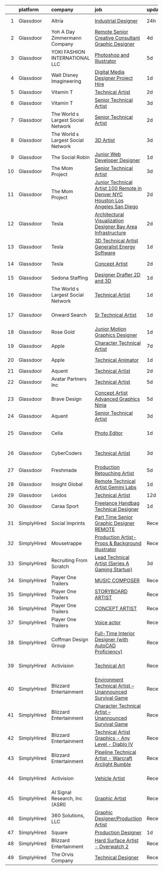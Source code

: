 

|    | platform    | company                            | job                                                                                                                                                                                                                                                                                                                                                                                                                                                                                                                                                                                                                                                                                                                                                                                                                                                                                                                                                                                                                                                                                                                                                                                                                                                                                                                                                                                     | update_time   | location                     |
|---:|:------------|:-----------------------------------|:----------------------------------------------------------------------------------------------------------------------------------------------------------------------------------------------------------------------------------------------------------------------------------------------------------------------------------------------------------------------------------------------------------------------------------------------------------------------------------------------------------------------------------------------------------------------------------------------------------------------------------------------------------------------------------------------------------------------------------------------------------------------------------------------------------------------------------------------------------------------------------------------------------------------------------------------------------------------------------------------------------------------------------------------------------------------------------------------------------------------------------------------------------------------------------------------------------------------------------------------------------------------------------------------------------------------------------------------------------------------------------------|:--------------|:-----------------------------|
|  1 | Glassdoor   | Altria                             | [Industrial Designer](https://www.glassdoor.com/partner/jobListing.htm?pos=110&ao=1110586&s=58&guid=00000183736ded0591915fbd9c29ae1c&src=GD_JOB_AD&t=SR&vt=w&cs=1_421785e7&cb=1664088927886&jobListingId=1008159562624&cpc=A0032DE20586B9BD&jrtk=3-0-1gdpmrr99khrk801-1gdpmrr9pg4ek800-dae7585cbdfe5b84--6NYlbfkN0B7uvCxWIReGEPHRUWBAmdZCCuHbj3nWC4Rk-wA8y_4CT8utHxNo9JwuAiNw3zWi0Ut-hp4hm329LhU3GNcAfD8enp-UjrpsPeL5NYJYIwO-vlNogM3JUl3kEFXd5j_tN4gFC0mW7_97n0EzjjgpUg4KtI2uDWmQeQ7t19SOGmUDFEddkb086YEtCzGD6YVOMBoU7Zx6N3j0jPRs-GNP1JGB0jib-_ke2CqDFg9qYmyhnjgw8V-zW_R2Nrz6mW3uGbeCwT49k67hZncycZZBLOa1VpPG_CU2_acz4lgwfkYScXM1osMGjYB5nOY6h69Y6gexicS4K0SNuOyJa3qswGXEs99nJ3XGdcxbx2j4KrMazO_Kq5jWvIkofKRsN2TzU7n7Kl3b743ws6tSxXiXwNRYba7MkDoJSlujNiYHnYgnLubBYtq5zSQm_eRiBa3kVrtVIfwIgsv7GF_nlZ6K9vb1vi7H8Keiasn7UksVPOC10i75XMxn76sfCF9feZy321W4F6UUz4uHityaOtlWd1oWENLpdUYg3EPpM2OTRi2yy0JGp2-Z3IlwrQoyskjYtRXU32iHtYPN-s6SefXBLdStH0uiLKDjkod7eMFn34l_yOkvDAG2v4a2RNdTSw9-1Z60WtwSSW8vegVsCcbRZCHkSTXxd_A0dX4YlK61EgzwKWGzu-70x1KIKCf5324bGhghLJJVO3nh8mrhtS81cLBrxUz9cUzf44%3D)                                                                                                                                                                                                                                                                                                 | 24h           | Richmond, VA                 |
|  2 | Glassdoor   | Yoh  A Day   Zimmermann Company    | [Remote   Senior Creative Consultant   Graphic Designer](https://www.glassdoor.com/partner/jobListing.htm?pos=130&ao=1110586&s=58&guid=00000183736ded0591915fbd9c29ae1c&src=GD_JOB_AD&t=SR&vt=w&ea=1&cs=1_59d1476b&cb=1664088927892&jobListingId=1008151880610&cpc=1160948BCBA38B5B&jrtk=3-0-1gdpmrr99khrk801-1gdpmrr9pg4ek800-61194d1946350c59--6NYlbfkN0Ae6Qmv8rNb3d5rEsMPL_plhvilYeiJERi7JqghURwQ9bm7MqXbBAiykq53oyuhTfuPYlFhF8X6HgwUoDGD5iKS4fjS8TWcE70hAqwUpJTB_osxRYZdE8qLbHwYCLVKa0Gde-vuAU9X0tJ7h4cMg25Wo5UlslE5_CfpadBdrIqtpJ8zLxfAXfRKHjmfeAVO2GejidNFWepyYPQkZiR0gh8dtimIFPyvs808N8m51ffmR_XE-ftuUNipT_XNw3-0Siea6US-GKugSmypxk9Vq6e30SUsJcoKyairHTcT6BHOIvw1mzwnVW4fdp1jKjfIZY_vVpZK3JCeff2uYjdBpJslPy9547n3shcjFVW3Ry4cfsXS1OPklVHNHUp24pnpF-V-hTSWQSjkEc7hWE0pg7O3fURWGhKg2_fdSO0Id1lhImmrAXhmVkNyrjKsTA5rpggNPFoQ7Xv7VtEf3NNobupMlRl0msAsHq-InUcTtFoSDFktaYn2AcPd)                                                                                                                                                                                                                                                                                                                                                                                                                                                                                                       | 4d            | Davidson, NC                 |
|  3 | Glassdoor   | YOKI FASHION INTERNATIONAL LLC     | [Photoshop and Illustrator](https://www.glassdoor.com/partner/jobListing.htm?pos=120&ao=1110586&s=58&guid=00000183736ded0591915fbd9c29ae1c&src=GD_JOB_AD&t=SR&vt=w&ea=1&cs=1_564945b5&cb=1664088927889&jobListingId=1008148886147&cpc=56C4EA4A1A191A49&jrtk=3-0-1gdpmrr99khrk801-1gdpmrr9pg4ek800-d72f4cc9e9f33d01--6NYlbfkN0A97nE1P-m-Za0L2aUvklUmcUAm2wKboK4KxUqKaTH4OcWlHE4TLDj3YDznwjXAhSgeSxuLgn6fv2X5FwyGnHgTMWTmbYNcBAvuFD2zGsvBaqvJS--cwB3oAU97Sjro56TiKB-gQu-rMhWrXIg5qnfLiNHX9NfQYUzJUzBIkesDX_3fGWwSfRZKTbVijz7-1B-cuuioCeyGMaUZHRTLrP2c5vWFXDiv0fpQEvCUi1ttj9QpZ4GuygDcXeFhE6-ytdW1xInLSbXuSOZ0wfbizriEFTLvzoRPRlRx6i1755ZGt5xZoh4A3n7xlzXtpe258L1RIaIDdl1SF99VWiB-uXW0ZgrSqnHWBKgz8m-ncB14kEd8DcPvpMcH_0KjZLqpQiUcWV_p69BwOagC3hWJYlOaAuZaeenpmKEX-GMeSi9UyYCnh1kHOm7GkObvdVtpFLUl8Vt_z9n7vaK5oGq9HF2D3Vrh3OVVi1T8AKYH9a4WRZdHCc28B1kLEwtoueiz4oo5GmA7mc58yA%3D%3D)                                                                                                                                                                                                                                                                                                                                                                                                                                                                                                        | 5d            | New York, NY                 |
|  4 | Glassdoor   | Walt Disney Imagineering           | [Digital Media Designer  Project Hire ](https://www.glassdoor.com/partner/jobListing.htm?pos=116&ao=1110586&s=58&guid=00000183736ded0591915fbd9c29ae1c&src=GD_JOB_AD&t=SR&vt=w&cs=1_ca654341&cb=1664088927887&jobListingId=1008158048386&cpc=D2F1DE17EE1F43B9&jrtk=3-0-1gdpmrr99khrk801-1gdpmrr9pg4ek800-514e6df734af1d2c--6NYlbfkN0DAFTyt7pbDCC2JPO79CSdi1dIb81yjczP5qsKcZIxgiYm3-7g-689UDqHItQTwke_VEM3jQBujM6xSwsS2io1youCMPdKd9qb0_oeYnGuOQ6jS7T5iXnOH-GuuBjA-tb9B7Iq16BIuA_IMyNpbhwN6q7VUvapW4iwtBnU_6jxCKQeGiTN8OKEmltTIttojNAnzEOOkkT7khrgDyU1Vbk0VXXmVMo3v24LpNYeM2VWpYw_8Ogrvu9548ydyXiWIrHHRLiIsHWeeh4LjPKyl2XeRpw3ByfdRP-4YhU0aF_qtD0mHcMXnlWXeFN3--QCn20pz3Hr0rRVmMTNRFfIdUuteO9TpCFNjBbkQ0zfsx2a8vPwmPq0SSB4UXd0w_BuhI0kXnG91cdzjKsKGg_T57vbahZcSr_b3MmomS0hQvxIQcj4yHMA7V7UNTZ7XzIOWJ4U%3D)                                                                                                                                                                                                                                                                                                                                                                                                                                                                                                                                                                               | 1d            | Glendale, CA                 |
|  5 | Glassdoor   | Vitamin T                          | [Technical Artist](https://www.glassdoor.com/partner/jobListing.htm?pos=124&ao=1110586&s=58&guid=00000183736ded0591915fbd9c29ae1c&src=GD_JOB_AD&t=SR&vt=w&cs=1_7b566b3a&cb=1664088927890&jobListingId=1008157089995&cpc=F41FEAB56D215062&jrtk=3-0-1gdpmrr99khrk801-1gdpmrr9pg4ek800-98069d04fa9938cd--6NYlbfkN0DMrcEu7yrtATojKJA7cEzGQ3FdRGWLh0CZQInL4ECGI6k5tN82kdM0OKoro5eXmjoLzNe9gkEIrv1Vtt5p39gax13t-xX-hDtQfWfqMlPAQ5I5PTPj2exxp7lLxn0Fv7dsw8A6C0EKBTeJoD7MJvArKrdWy6r908voEaFxaKomHml0WT-jZKGtmzqKUojze8oaw-EcGfRy_MNaBgeZxSDseM2T0mmCpcEEVB1J5MP8j70yzHkZwm_OA6rFrLt9BxGAQXqs2csEME8-mEDZ5vxCXeudsUl5yt3w30_8Tqx_k5V0aZ4ODVj9PV1bozn59uOdfDDO1GI12VgKYzVB07p6kw-U6ShQ-p1MEctQgBTNKLzRpJPcNzVSdO4FV1oqg54873h7nLYFxLaHnLGSLGWBbJAFsONVyVaV4pmQgsX7ZT3_evLljmSwgd05a6DamD-lofO4HzczNuktWj_bgOuSbfdbqbMR7jQeWyT2eZQxUg%3D%3D)                                                                                                                                                                                                                                                                                                                                                                                                                                                                                                                                                      | 2d            | Remote                       |
|  6 | Glassdoor   | Vitamin T                          | [Senior Technical Artist](https://www.glassdoor.com/partner/jobListing.htm?pos=128&ao=1110586&s=58&guid=00000183736ded0591915fbd9c29ae1c&src=GD_JOB_AD&t=SR&vt=w&cs=1_2c396057&cb=1664088927891&jobListingId=1008154263100&cpc=334ABAF5D42DC775&jrtk=3-0-1gdpmrr99khrk801-1gdpmrr9pg4ek800-735d5386cd36d417--6NYlbfkN0DMrcEu7yrtATojKJA7cEzGQ3FdRGWLh0CZQInL4ECGI6k5tN82kdM0cJmh4vC7GgimUtxDZ2TNdnAUj-6yxN_EorPpK-IfV9EsXRNvlGrH_q3mRhyM-04_qkXCRtTOQysQlpoZHqDPDOu0z0ioc7sHxV-IzYeRwZaRvgHLTG00zl69Q9Nuvt6nupZn4HWKKWNxMI_bv2k98Fwjh3u7EHBUfN1PFk_iUDA8KKelQ3ZG3ET_RIKEEkNipyo5DhPZj5XOFwoR_2VAAQqBn9zrYA3S9z88xUBoXjMbgWZKo8s65rhoTr_nsG0uVoL619cSMqf5ffP9Fgv4OditKPUjWpfyy4lt6CfOHWT8vHRijWQK-xLi-DMUZn9o1Krbd0v7cQBwMjpkFtbsK9R4ztFnxCxSAkb87wxgrlVM-0_bsbIPDvO3GMcZWZABylIp0-yDimKQxbde9VL-u-TeRX6cOfk9rpMe5n4Vn6zgSIhL2i3PVQ%3D%3D)                                                                                                                                                                                                                                                                                                                                                                                                                                                                                                                                               | 3d            | Sausalito, CA                |
|  7 | Glassdoor   | The World s Largest Social Network | [Senior Technical Artist](https://www.glassdoor.com/partner/jobListing.htm?pos=115&ao=1110586&s=58&guid=00000183736ded0591915fbd9c29ae1c&src=GD_JOB_AD&t=SR&vt=w&ea=1&cs=1_a33e52cf&cb=1664088927887&jobListingId=1008156567880&cpc=4F748F1840550ABC&jrtk=3-0-1gdpmrr99khrk801-1gdpmrr9pg4ek800-8a98ace1b10be4ee--6NYlbfkN0DSgjPPcnEdvoK3uuxfISLALE6pB1FR7YSHOr_tSg5_QGIhoz_2VqUepdcKLBLI_zQzTQBxFnNwLgYr54182ayk27VR9mGs31WGf8oLUq3IQ3WRzRkMbqPtK6oOaz54b3_OAZeqq0FVZMF2RYcuzjjIoIcXiPv67xjlRGeD6YbJyLJUG_F2oE5RvkjkcZfuEYH2YPygS9EbgNdhb0UUrU_eEQDI-KUFUOVAz6dhruSzZHeTuuKl2FWN9_Ig3djosCCLU_eo8a0yAVVJ_SYcPM5vM8p5UM8ATkpFwtTuwTftwuoPQjTY6Ns5sPKaOcOueY5zq9E9FoYKJ6HOzJ31gF2CFp1QmqdyFTYkwnq9xmIfA-Cy_qTwSgYfZlMiCTmRFQO2kENpVvu13j5DB0uKONqcwszUGlWQIPAEoJuT6rV_L8O5sBWQQPt5LRGnde1Nyptgi9vFhiyeoimPZrqPpNEBpT2GWBf2Ut8Ng434wwl2m1miy8QTCvSjMLfBnDSEbRF-qBfyFWuHllnxFH918Pqg9dGKlSxtG16jcXrBY8QkHmRGJichyNjmsuYA62InmB8OmtDXeHavr_pMXfcXebbWgHWl9G4viiw%3D)                                                                                                                                                                                                                                                                                                                                                                                                                        | 2d            | Sausalito, CA                |
|  8 | Glassdoor   | The World s Largest Social Network | [3D Artist](https://www.glassdoor.com/partner/jobListing.htm?pos=126&ao=1110586&s=58&guid=00000183736ded0591915fbd9c29ae1c&src=GD_JOB_AD&t=SR&vt=w&ea=1&cs=1_621266b8&cb=1664088927891&jobListingId=1008153749408&cpc=8795CF9063CD573D&jrtk=3-0-1gdpmrr99khrk801-1gdpmrr9pg4ek800-817dddb80074c6d4--6NYlbfkN0DSgjPPcnEdvoK3uuxfISLALE6pB1FR7YSHOr_tSg5_QGIhoz_2VqUepdcKLBLI_zTnkPkdXSsD8ncy2s4T_bIju-UkseXLVb4-93Lwj2WHTWGm7kuN7zp8BDOhcXWtEA68PoIn9dCN2KITWYUIS9xcew5XQvvHJPh2bmfOvjR546vQ4CHi5_lLw_-rImWVfV5wq55YcGqiZ-D0ARB2JN4ryNT7ap7z2syMhtS3EG_l7a4Wtotg8E4ckWS3wCGqonx6vQl5HWKiqT2FpsgtN_qpCl1GUMnWVcJ1zn7lNNDI3IPRAoCCyBipEnj2Sg4O_FTQQjOneZOiv9stKvZOTz9x4FWVK-rWkc1xYjLjDMlAx5xHLy3QwfNAjqAspxvHCqPnNpmNeoI9FGuHuIAhHx91BARO5rdFqD8qE6Gr2cWldBSaMSmHUvm3GWsJL2CGfGg1UyULXyARs6WlHBqjOndu_O_mqYQgjLu7Rc3tIjGpOp16Wu6HFSpjWrDN-Z-VUFdjS3ZKwhF1cdHIzzMHy_KH6MV3IK7MsMvV3ECz8NZcKwfmbouLZNsyhzmB5pBmfO2GvjVntxbVN7Nu21ig4iBv)                                                                                                                                                                                                                                                                                                                                                                                                                                                    | 3d            | New York, NY                 |
|  9 | Glassdoor   | The Social Robin                   | [Junior Web Developer Designer](https://www.glassdoor.com/partner/jobListing.htm?pos=118&ao=1110586&s=58&guid=00000183736ded0591915fbd9c29ae1c&src=GD_JOB_AD&t=SR&vt=w&ea=1&cs=1_98817092&cb=1664088927888&jobListingId=1008158385207&cpc=32EE424DE2B657EB&jrtk=3-0-1gdpmrr99khrk801-1gdpmrr9pg4ek800-a4700ca198d49a1e--6NYlbfkN0BVEiCwtio_zq3mOGmhG3aHdQny94tlzy-k67z9IkphDraalBvzlH_uzJy8THcCVP2waJSd3yiwSETxdtK4p7WGdYe6iEdQIgLTJgRkgtmaAG-Ira_mL4q6O-3H-ODYq0f377Ah1rO660J0oLi7zvjCMqIM9s-nWo1gLlJP3or2dewY9edJ01451bpvce_yHEfTrHVLvTCKIKxhGltrALUPJJzoXRbLbidRNglsA27dE57KDUtH2FaE9108v23sJOvKRvTegCbhNuJEp0XEYlaCB0rn5Tp5jx-iIDOLFHgOkUM1sQwC7AC-R9ij1yeojaYb_vr4aJeetxLrz9kdES-naTXUUasH23GeaU95__54UyTjG-9sHyk3is05nDMpPArv_7eDshzA1w5O82zomVTacWFnJQxY_wTXw0EADsryAPmU5kV4NyUzUqKuWQ9KjbdoRU8asfE5HRt61iv7hpnR2iF-M-OTfFsF8y8L0R-xvEkoxyNv57x6149YbdDXE_N2L8crZFFTZ06a9vn72QDv)                                                                                                                                                                                                                                                                                                                                                                                                                                                                                                | 1d            | Dallas, TX                   |
| 10 | Glassdoor   | The Mom Project                    | [Senior Technical Artist](https://www.glassdoor.com/partner/jobListing.htm?pos=108&ao=1110586&s=58&guid=00000183736ded0591915fbd9c29ae1c&src=GD_JOB_AD&t=SR&vt=w&cs=1_349279c6&cb=1664088927885&jobListingId=1008154030855&cpc=C3517E2410EFB392&jrtk=3-0-1gdpmrr99khrk801-1gdpmrr9pg4ek800-8aae4f73b9551638--6NYlbfkN0BDp_epf89aHDQhKpPegNJQ_ldQpEFZQsM9OcONMGxWx6pU56EKHF58QjVdAUvn2gVk3qe3SlnghPyLAat3KOYlrLy0I2AR977gRPaN0RP08Ty9kMnw7ZhTsH11o93Q6E0InB6ICXPjdb-aqIeQDPOUC6Xb4EiGzQnTCX0cU42iyt08TsshtfRlUDeaNrQWdk8_EdFi0DCwVqPliakJbbuS32ReA5hgyygiGeIhVYkhAZ4enepwx8whLVrAHOo5iOyEh5tglOIlBjQzQ5SzTXXfRvSWrUBM80apqg10J92lQdYvmL7ZtmoAOUo17FtYnQBxa_kbxFrSH5ho8rp_SIH_ifNhQLqSu9cg2P-Txdg1m8LU8aYd3ZxtH3GeQDYBtMncRA3qKBf8QUoLG2HfBaa7gFPtt8qMkySXJHZSn2_D0qsESQMXWEntWWippPlfvNrJ3Hzrc9yObX_ITCzTIzezLvwCEBR-wC-faVurY0Q6aEZBLRsEOIHr7amk3ctO56EORUvoapCqVNVdxrcylDzLJgPWWoQ_pSzfGv198G4wsCPy51e6EJKduEC9MyPyAajQRsxZieA33JeHTWc6g-Gi)                                                                                                                                                                                                                                                                                                                                                                                                                                           | 3d            | Sausalito, CA                |
| 11 | Glassdoor   | The Mom Project                    | [Junior Technical Artist  100  Remote in Denver  NYC  Houston  Los Angeles  San Diego ](https://www.glassdoor.com/partner/jobListing.htm?pos=109&ao=1110586&s=58&guid=00000183736ded0591915fbd9c29ae1c&src=GD_JOB_AD&t=SR&vt=w&cs=1_1c55cbeb&cb=1664088927885&jobListingId=1008156870557&cpc=444700D72F2ECBCE&jrtk=3-0-1gdpmrr99khrk801-1gdpmrr9pg4ek800-84e0a486e17104f8--6NYlbfkN0BDp_epf89aHDQhKpPegNJQ_ldQpEFZQsM9OcONMGxWx6pU56EKHF58QjVdAUvn2gVgIaLKejLuhjPRjOAF3Hx-6hj8ScvZkkBbnncgrJkRRF1vuHuGZtvK8ZvVYl7o_s_dY1fNpMe6sTD0m61aqYQbbZ0rOVPU3HRnN123BHUjEyqhtHZmmMmjENy3qMV5pwOnFW3x2kRmjP5QL-kfMmiBkR776ijDe2749yQwWJMAUjAlCNBu7o1o05y_K-rrWv3TwigMKXzG3_HheTNMwPoV-luNZ4auO9AjUW179-6ckpZ-Az5CAY_bwfcCp15en7QJWqtYVuzMl9_yhFt7tBnZatzZfP0wRkK8jT_8PvmuVxkTQ6vu5XabytVzpAoYsPWipuaOhoLd91acREd3MfWJEeFQqsReBkM_xc-lX331xw-auCjqMvdidUopDV33VuNglvhvub6BZR9Cgl53JiDXSiOIn4UiNRNrMM8crDBjsXSYv2hLYnjxKXBC9MtsSm7BX6asv53EgujzFl1pMHLri9a72rEhn4fQMJtrbHaJZkRDXpBsid-N_aAUfbyqwwfnM4FJVd9k-6Js_u3-GxEl)                                                                                                                                                                                                                                                                                                                                                                             | 2d            | Houston, TX                  |
| 12 | Glassdoor   | Tesla                              | [Architectural Visualization Designer  Bay Area Infrastructure](https://www.glassdoor.com/partner/jobListing.htm?pos=122&ao=1110586&s=58&guid=00000183736ded0591915fbd9c29ae1c&src=GD_JOB_AD&t=SR&vt=w&cs=1_ad09594a&cb=1664088927889&jobListingId=1008157424103&cpc=9908D8D4413DBB8A&jrtk=3-0-1gdpmrr99khrk801-1gdpmrr9pg4ek800-c00e3ce54c079d87--6NYlbfkN0BkX03mv_qGbDFMol2YHqLRvzzvm2LmpzMO_FcYL_FtJlnJTzsjtFTdelRG5HbGrIfKuF7l_SRluDws8697LYRRPx4MMFF7B7pwyjHfCpqmLzDqtWZBv9sBU-l4VTomUZzFVEn3FD13pc01LVCjOXxofHXMT-b-Wgq_cKBdsuUzgj7gT15evk4Eyqecw7z_T0hY2hl9dL7Vy0px1QeU9GyDsW5tHilYDX__Uj895GTZsjGtSdvAZXSxkNd941DdjgX4OYRUVoB7wv42GgL4SER1-Ty0DGL0e7i0ozFYh2VcI03xDgLumpV9Zf0GDZrJ3MiiButxMl552v6HDuAVL2_DE6lqaWZElh7Nlp-oMwYvZANMcYlN0w6s9sa-oRZzarpEitCDBa1Jev8qv35_NVIkgx93o7GLVlq2ECBNiQtxb4RUGpiguxqLOSazHAopVkkangv_J2fNO6mjov9PGPDNvuYbWSSceoLtrzp2OTEd9eD77rBoqt7D3gWWp3IicMbrPV-36sNe6dDKxXXUQgK-PjyNpVE0V_w%3D)                                                                                                                                                                                                                                                                                                                                                                                                                                                       | 2d            | Fremont, CA                  |
| 13 | Glassdoor   | Tesla                              | [3D Technical Artist   Generalist  Energy Software](https://www.glassdoor.com/partner/jobListing.htm?pos=102&ao=1110586&s=58&guid=00000183736ded0591915fbd9c29ae1c&src=GD_JOB_AD&t=SR&vt=w&cs=1_aa7b103f&cb=1664088927883&jobListingId=1008157897731&cpc=8795CF9063CD573D&jrtk=3-0-1gdpmrr99khrk801-1gdpmrr9pg4ek800-526eb1de46a13cfb--6NYlbfkN0BkX03mv_qGbDFMol2YHqLRvzzvm2LmpzMO_FcYL_FtJlnJTzsjtFTdelRG5HbGrIe2PTLamnnGyc0K9IhIzhvtAaA_C3Jn2PnSTYWfi9sxFoDfsz-iPWzSvtbHiGIa1Jep_ls665KD8ZOby9ycty7zaxZQmjF4kAVq6PfQXlakV-BsAgaHc55bQ-bQnC-c7gdLJ4Q8nIm0d0pu9GMWbmJGuZwCghsr5e0V6uvKZBUhnFPRTxMzyv2rEwII3bkigXAA2EtDTvTyg17P6Dfo38qd5dlo6gAK_1oiU-CTWytVBvo1wXQyskFZxwY5_sZpEVOrj99LCV2KX2e95ehN2XTNGB1qMp8SuflsQUqCA-UjIeFsXGdzWavBeT0lVUP0L_ltDYuD2H-SCqBvJC9mETpM_YYpTXqftW8Ayckh2iO8M9wRs2GJWHFddrKNp40o4_C_tNdmyydN4O3eCqoQJdaizMtR2TiTWWAkl0GOz4rtTyA6eXEFWlirWWzRo6bqQP2W_Ge57jSw72hvBRUvQN__)                                                                                                                                                                                                                                                                                                                                                                                                                                                                                 | 1d            | Palo Alto, CA                |
| 14 | Glassdoor   | Tesla                              | [Concept Artist](https://www.glassdoor.com/partner/jobListing.htm?pos=105&ao=1110586&s=58&guid=00000183736ded0591915fbd9c29ae1c&src=GD_JOB_AD&t=SR&vt=w&cs=1_181a32c3&cb=1664088927884&jobListingId=1008157145520&cpc=2CAED5C921A5F994&jrtk=3-0-1gdpmrr99khrk801-1gdpmrr9pg4ek800-03fa69d1227db038--6NYlbfkN0BkX03mv_qGbDFMol2YHqLRvzzvm2LmpzMO_FcYL_FtJlnJTzsjtFTdelRG5HbGrIeCZP9oCSI6IhACtTWOGOnmM61GNBQZicVVbf96uSR91ZpqEmno8qpaJl7owOdDLEXGZNgV35yXXZRQTKQxXRLoW3S0xGxb6PpuN1iNXrmlvD253L-3YUvlFAa6RUoFIg9LoJexc3Lc54fUbQYEMH9qDXax6g07iUjFKbnTnbWAuYTM5nraFNchEMoWISV39FDGI_qVXkCQeYLtL_r8BbmcCqmZ6cBaY1zvkIaGMM73O42_F6kCJcrD1SN3U87V0paeWDwzVYJftzETbb1qzBsE0U4qcysjp-WUQoLwJmHcxFY_gL3C8xP8CVohRB_6JIgskdKHNzCw55KemJ1-q3I0lajPbJNutpzALI5xP3RcqJe4K4yl_XBN_seBgWW-OWKbjskDd1aotaRP2OffLV9567TflaU9TXePDcOyDNNTpg%3D%3D)                                                                                                                                                                                                                                                                                                                                                                                                                                                                                                                                                        | 2d            | Hawthorne, CA                |
| 15 | Glassdoor   | Sedona Staffing                    | [Designer   Drafter   2D and 3D](https://www.glassdoor.com/partner/jobListing.htm?pos=127&ao=1110586&s=58&guid=00000183736ded0591915fbd9c29ae1c&src=GD_JOB_AD&t=SR&vt=w&cs=1_e5360335&cb=1664088927891&jobListingId=1008158663381&cpc=48B9F4758953335C&jrtk=3-0-1gdpmrr99khrk801-1gdpmrr9pg4ek800-c790cd5fa16e65ce--6NYlbfkN0CTRLmfzwekP9kdn8MCpub2J-dAlmPPu-YzMlOQ6GyTqK4pYVBM3iZCLV_ZmCSmnvXGR5UK_WXCYmkRBhPSj2ckKETHAyd0h31JwcOY4a0yxbo3UAW8Ooejsg9RApnsSDeh__gGDxftBu9eV_40lAdQgDECGeqUoXlmUvWV2vJwk_mozdwOAwYth3YnCEGlFfZggtYSuhYTPKsuw1peKubz7j1uowIJYA_G1aDSOtRvdTWkIb1_ZvfIF4Ar8F8x9jClICR54ncfvnOFQC92zLIorOVgYV2X_bO1XqJ9Bx381FtkFSB7V0cy-lhHyiXZC-HFuHHFUNrJLmr8fCnE1Y48teymq77XpbChwYbTXZBsE0lx0GQPyQOCPwb8T5quH-VAp4XN2kgu1hrBHGS12x1Bm21TG8JLVO_sPp0V7UQNvKD7KSHV_7IHHS5Wux54PFIqLaija4X0_QoVWHCUkXpf-2WtDt4uELVMpPHT2x6_Vr5n84RehFuU66FeU4bXEht5ZBsx0rA7Uq5KZ25-vxqKpVevOpkBUBIPOTO_GDqV7dtp7IIsuCOtnvyCDThkQ3NsImCfARQ-NPUpLqVP5NMV1f_jHIrVv04%3D)                                                                                                                                                                                                                                                                                                                                                                                                                      | 1d            | Dyersville, IA               |
| 16 | Glassdoor   | The World s Largest Social Network | [Technical Artist](https://www.glassdoor.com/partner/jobListing.htm?pos=112&ao=1110586&s=58&guid=00000183736ded0591915fbd9c29ae1c&src=GD_JOB_AD&t=SR&vt=w&ea=1&cs=1_51c0bd88&cb=1664088927887&jobListingId=1008158497703&cpc=4F748F1840550ABC&jrtk=3-0-1gdpmrr99khrk801-1gdpmrr9pg4ek800-942af43c7d2980e5--6NYlbfkN0DSgjPPcnEdvoK3uuxfISLALE6pB1FR7YSHOr_tSg5_QGIhoz_2VqUepdcKLBLI_zRxFyqQYy7X-hpSt6L-PJjOhRsZ7FxvX7UUH_y7AYpk9kVXbo9ptq3IFy4KdQy5QmDSlALZtvWw5nP9a5w6Zq_TH9xesAuPK0suFqOuLWsUPT5GBaFxHHPunsIVkcJS0d8x8Pe56gzOcy5h5lqP0E58d5FesPU-esMV1YMbrlaaFRJSybhBrCKXsSvwF-HKU6Vxtp0YGevtfAAsvr1DRzVDvDgpjoqNkUuQMv8oA1WU8HdWXVurDEw1wR4n0kt4xcEGgHsY83PHvYAosJD_SZzS1t0_M1Mstew5aI_p2f0LxiNrtS7OYJ0ILvnucaQi3OSKDZhlJ9dNLgloept-u5L7FwvHdhd1OVIti9QgY-cVLHBLidgjn_LEMgHSzfpCXWIh5EMXFynuxzi0l-8HjNUaABtNzAX3Nr01erikpJBPfEipjSDQ6dvOaBaY42onxvGIZ2bnWIHwmKJlP4uSKM-jLkHdfU_OgyIyscd2q9KMyu6jwn2NeZlrkyXLbSi3wYhH1brIwJA3mesFS-r8QTiRyI8W3Atn5XtIlaI27iH_hQ%3D%3D)                                                                                                                                                                                                                                                                                                                                                                                                                 | 1d            | Houston, TX                  |
| 17 | Glassdoor   | Onward Search                      | [Sr Technical Artist](https://www.glassdoor.com/partner/jobListing.htm?pos=111&ao=1110586&s=58&guid=00000183736ded0591915fbd9c29ae1c&src=GD_JOB_AD&t=SR&vt=w&cs=1_8ea79409&cb=1664088927886&jobListingId=1008158816997&cpc=7F6F94E2229B3AB5&jrtk=3-0-1gdpmrr99khrk801-1gdpmrr9pg4ek800-557ed95fd2da4948--6NYlbfkN0B7YoEZZ2QAGDyEGGmBPAUWSHc1Mt3sMCn9FehKcWA3w0R0aH9tn_iPRcrT6N-MqNRkEioYPeVvZrlqh8RTV5qoue4k-f6wXA2JmWoFYCr1aEiSriRFDazoAn3blq2dXpyQP4OkZJR3xx7Ck4H8eXbaXee-lNTslRvxq_l5i-g-oV8uRAhfOLoC1ZvY-AkUQtnc5GsyfymykRFIZaHW1U941k3HkR7Gw2IdCPMrTRphUPipYWLHGxM--jgsxJZ_NbsgFg_tWsJR6mfP5tzE3My_2i3BeIznNDc-rWC8q_D-xqoGZQ2xpdmOq02_j8VOu-h_Q8uYGidhvKIRDHJRbwiFlcdPwO7w3kyGHTJwSOCy-9Awbfx_U9paQCAocPOdRaja-OB7QRy-8Yx2jyBDz_h6K7lBbAEaIdB_gZpQtn8y4jR6BIiXdcdBOeAu0wXbXy6ZXmaeQs26_U7ITPQ8yKVztEqIEoWEhxn3vfcqayG-zr1fjVAGW6yYkl7NuPO4fE_IiD0ulGToEFPJDigSEL6xJPSHmT_KcNMRGlQBrU_Bd99WMlAHptO90B1lVpgwAGF5NbSXtHyq4tHQ0AP0Q7Ky1C1M_kSkpw2X5vN6_JtT_qhQgXQMbAie1TbmR7AU2qcgnLM5eIZL9F21pGXl5fM2tXTOp_lCCiVBFawjpuPGf4ZMZZcVhi0zDRuWtAjcF-15LWpC3n4ilLo7ZC54TJrQUQ0kZIZ9tIPW6uBhbnujdYGsh57asaqXGWlyh4PVjaSIFVKxpMx2LP6uT7XSH7cj45RDlUbqr5bRFosrmhFe8o2bhHK8iigxS6db2aGYIb1vnjcclnDPi5i-70lIks7FimbhY-u6ykW-GlrE0wX4qAci7StwHo80BY-TdNGGQ2t1s5-elqMqRtTYxdGc4qCzZcJZ5LbZWoNLY2WBRsgKvqj0es1soUOQ-DVHOLyW-P20uG0N5bqlkGgUGpJ6dx-Vyo8h_L_jecN9Qnf76Nv47ngYTZSxa6qiIiOjJ664uOc%3D) | 1d            | San Francisco, CA            |
| 18 | Glassdoor   | Rose   Gold                        | [Junior Motion Graphics Designer](https://www.glassdoor.com/partner/jobListing.htm?pos=121&ao=1110586&s=58&guid=00000183736ded0591915fbd9c29ae1c&src=GD_JOB_AD&t=SR&vt=w&ea=1&cs=1_fc4fdf36&cb=1664088927889&jobListingId=1008157920523&cpc=C4A69CCDBB3B9599&jrtk=3-0-1gdpmrr99khrk801-1gdpmrr9pg4ek800-5c858e4f830d7c84--6NYlbfkN0BkbmWc524n8nBCFPsW3pckO8GOD7n_LjyflpGml71e43gXVlJumHvHKACeMbDDkheIu2Nk5BuWz_Fk_rfatpGch0SS8jfygLn5A0_-AuDzfhwDKts4uwYT3iEiUlzE62D3Z-Dyxq-3jm-9aIaPRGdVYxgnbNELRh1DVuKjIfm6wM1gHJPqSvtCZmoK-1VYT-PC47mH7ZXitQEJ6mVUOe7Nben4IcYcdMAcN1ahU4mXE4G6ImjcPS-pKiHLRx1Wuu2f8jY2VVg4xkgCKb43B63GG6K1ttR6yqyTYlHTx7diaMQVkxKcaROtykFswIhErlFHTQRV4o0GCE1JH6W1y1rxiUWkIHN0RE-zanW8DDauUAkMQn4A7A6PJHc2gRKdTd734MyW1yqcJ6WVCZaeCwYwq7_B1sxsKJrnvI-Lgu3Gc62uzYcKOPcPAA-j7fqawdKiBsXqn14AjAMpas8AboDpeFl6Ht1iwNBXRY6BADRgxtRFYVEYiYMD76vjEdSCjXiTufv-l1zovQ%3D%3D)                                                                                                                                                                                                                                                                                                                                                                                                                                                                                                  | 1d            | Remote                       |
| 19 | Glassdoor   | Apple                              | [Character Technical Artist](https://www.glassdoor.com/partner/jobListing.htm?pos=106&ao=1110586&s=58&guid=00000183736ded0591915fbd9c29ae1c&src=GD_JOB_AD&t=SR&vt=w&cs=1_030e3073&cb=1664088927885&jobListingId=1008146232776&cpc=AC285F3A3ECA6BB0&jrtk=3-0-1gdpmrr99khrk801-1gdpmrr9pg4ek800-4cff56f851660089--6NYlbfkN0BvKrLyj5gPmtZO9T8euul8TCxuuKNOtzRJOomxnwSEodTz2Bc-sPZl5OJ9R4TJsNdP1LrRDE0KT_ls2po0xTmOn0PZNeQEZWWBHhAUpPYd78et_k2cMitgJQBJdRYJM1X_Q175imnL1YmVMOqO4cZp0AMLH1SGL6bUX0TK_WYTz8xNDfySjTKXgwUfk0MjTy2YVXKHXYKZFYOkMgQWCyjnsealeaUtwrTMSL-SitF8AMrs-Ub9O0NJQEvwzMtkpW2MTg87G44HbfMUvY67nF24wNvt8bzSkZJdVckoeg7wSlqGN5H8RqQ2psyTwxXSX7woE_baQxDjuQGofZHZDyCbMnyx3v-h4ZI2Q8v46v0ffyBOnGuFrnKD2NR8PzCgpEnsRJ1mPCD9T-WLpiFBhS5_yrZJHYYAlAJfbUBGdZdjzA27gYNZ3CgB3WqyVqyc0LL0_eps7JEAzpCYCYSy7o8Gz3Hg2_PXM2XLFjyWDDZtfGz_qQqDeiP7SMZAxicVahLdYW6KtKJ1ewmbYMvgloSeoYOvSyN5QhiKVhNWmYciEkJUgFmXdJCihW9GE3V0ZzPQdcbhRtTac8K5eDKOhWsHkRuuu8_FSE0Jtt-ta8Kj_SzzhubH-ErIFAY1BdUJa7ER7KJA-p_W9c9-nms913u4uT1GicqYS6WZzIlp6tQ-vtQ6bXpnmxK1qOVc4EjAtI1217V2XbBbRDdu9CQBa1LOO_Lgs7HT0zzCMyZlW_XXzYSwAfLZja8ZlbtNQz_C-aC13hjvb7Nzdf62pdaBXBXc0JnMDmScQRiCZvDQ22ZeQ9XhmXew2iMKF5u74t4RTHfOVVvkKrmtGogUPgi0JFp8hhnx9QYUEp7ypXnMRl3TGY0ps1pmD7h3Z72lrY6nLWdsrRUyJilPBOTJPtz2tfdlpAmkVjMdF_y3vP_zgnl9vtHhRrYF3UHAmXNcXasuMaAPT4IZZyX9rCNYV5eoAMOa)                                        | 7d            | Culver City, CA              |
| 20 | Glassdoor   | Apple                              | [Technical Animator](https://www.glassdoor.com/partner/jobListing.htm?pos=114&ao=1110586&s=58&guid=00000183736ded0591915fbd9c29ae1c&src=GD_JOB_AD&t=SR&vt=w&cs=1_4d60c185&cb=1664088927887&jobListingId=1008158072633&cpc=654405A9B1E0A9F5&jrtk=3-0-1gdpmrr99khrk801-1gdpmrr9pg4ek800-be55038f8aa5dd5e--6NYlbfkN0BvKrLyj5gPmtZO9T8euul8TCxuuKNOtzRJOomxnwSEodTz2Bc-sPZl5OJ9R4TJsNeQVD0NSbOgWXFVZSBUA4mjcq-jbibJdvkLJPurKTO5A08ifKvYqnL-pU_hVE0wisEKtglWT-DhQNQpNosZEbsrma7SifUtyMXgeI9v2Zb-DY4ZFksJvU4Sb-B8j3wdpNbzQLEd_yUsNbow1tKKqWE2ZVTnzRfzs4mzRz5DR0enEhcwLFae-ccSaG7_T8Ec-3CJYE2nNAtaJ8ebCtdh6jTIuncOeUSnIPG7wUXVdLqEoQscz1lzfvXmu8GKzbx4g4Rdin9KmKLCPA6viOvugW9uY2Ls6vybYPr1M6ScjDNIx2EYLliCBxLZDw1kjUdVXjewlqXWoNBuASCD2XYL_Te94eqZ1ffsSeSCq7iUDSAGV-cwezSGaOUvv3MwB7Z5wmB2Zw7rGh6Wd_Dka8nEUrjiCneL8p9HupHdfmjW05or6Seafjb9PPA9_wrVg8TsCXVLtweQVZ9uumTSKBcIuO5DaV3Mqdy2gCe5kPhgK1l4S-QLQGl9HO4KHHm9wcMcvYJbZ9dYbJRWojZIJuJldVq067aZ6FApITTgevdQPKf19jLBJr6VhYTKllenwuRoYqPSG88IFKjECCPpIDl5ClAH9pLgPq4jamPYuCLmhgJlJLOUS8x2e18TrXqKs23ixFaRHAmf9QV1HXHI5XEjSemNS23uF0SJo7EF-Nfn0mrZVMNR0CuvDW8ZLdrOtFUPzjVag2VVczvzmmsOIlpSDm_QLR8ujTU-sb2oAVb6vEF1YMhSxZ9im9sUjz7Ry2HV4TGoxLQDcwdmtVysxLaKrMB--ry7XxuFXrpeCQrNHKp2YfUeacA5OkLomxhO_5LSIFciphKZWJTlwwl4LR5dDGxJZ3mTOROzs1iW3IjqwTxiQqD8ie7WjitQ8vXwO3vjiUsZufbnRLDzyw%3D%3D)                                                    | 1d            | Culver City, CA              |
| 21 | Glassdoor   | Aquent                             | [Technical Artist](https://www.glassdoor.com/partner/jobListing.htm?pos=119&ao=1110586&s=58&guid=00000183736ded0591915fbd9c29ae1c&src=GD_JOB_AD&t=SR&vt=w&cs=1_94a3a4ee&cb=1664088927888&jobListingId=1008157164723&cpc=3BA4CE39D5B5DEF5&jrtk=3-0-1gdpmrr99khrk801-1gdpmrr9pg4ek800-f666a73f89aa2092--6NYlbfkN0DMrcEu7yrtATojKJA7cEzGQ3FdRGWLh0CZQInL4ECGI9gD0Wolx9R2EDT7B77c2cTd71nsFwcUMDQHvmpxrkl13i4AOF6hSYfd62iF7I9S5JebYpDDRIrG_AvJs3ze_ZiVU1PXxJMIYrWe1cu0fVXFiSoJHSPn_b1g3n7GlOsXSH4Cu1cZx5PcgehBYwib5fzxX78rue0ttIrL5MENLbzgIpVG1fvK0RRv5zv2nEcPUYUs-ynGvNo_wtjCVnSsBBxwLekG9pKKyNLw1Dfw9gzbZqEecoNinlSfsqW6wOxSbfQ8TRlC14TKHsCqNYyhpYxjhdai2iab2q5FN9SVfBJrnhfIdBnZkU8Rb7wKJrUZR7kG66IFMBagsAUHPwZzXt8G-2sXxcDhvn97rvQEv2cAlZ00IuAR6_uJwvc0GwZWjCRk3k9T_QMIsyNF46m3ZxnZLdb9ohSnDVaqokzhzPtRJ6O4e75vPaw%3D)                                                                                                                                                                                                                                                                                                                                                                                                                                                                                                                                                                    | 2d            | Remote                       |
| 22 | Glassdoor   | Avatar Partners  Inc               | [Technical Artist](https://www.glassdoor.com/partner/jobListing.htm?pos=101&ao=1110586&s=58&guid=00000183736ded0591915fbd9c29ae1c&src=GD_JOB_AD&t=SR&vt=w&ea=1&cs=1_fad264eb&cb=1664088927884&jobListingId=1008148955753&cpc=009A9C8147DF705D&jrtk=3-0-1gdpmrr99khrk801-1gdpmrr9pg4ek800-d39e90beb67e196d--6NYlbfkN0CSE3POay3L6XNXi0aipSscdc1Zs2V3vZI2w3p7sV-Wv0-JVT7YfYAg0Psi0WHEfDPY6laHuRBjW37UPpjQpn_z0r58mwKg1AsnVuIFzW24BVHkMxN3d_cQn8w6YXjFhtLO28Q8cNODK_YoZmRkMFFAO2MN80DWED85Ck5iVHrLCVTskdizKDPJyK_mu4ULTCylgmKFC44QX40gW0pvWutDX9eWzrNC45uL5EILaPMeHNP4_dqQA8biU9ZhCIM1GXcAab9GJasI-JdFO1ql8oPszpZyLsi_uAElfcU1j7IsuTOOempEKt-DG7kWXs9OJfkEP3ybDUJ39nzumWq9FLF9td69zeMcGFjOmH9Hrto0zg-DdR4nAszMuOXWX23QxckYSWw5KEFNuhvAtV_QAW46dPxYEUfQAiVh1IrO6uVVmsnLVjkvy4ZMVhMp7wPoG2IDw9MSCFouFUY-JQfL2tFoCqpAQSCQw-qKYELGiCKEKBg0OjkvArVE187B0ORNE38%3D)                                                                                                                                                                                                                                                                                                                                                                                                                                                                                                                               | 5d            | Remote                       |
| 23 | Glassdoor   | Brave Design                       | [Concept Artist  Advanced Graphics Ninja](https://www.glassdoor.com/partner/jobListing.htm?pos=113&ao=1110586&s=58&guid=00000183736ded0591915fbd9c29ae1c&src=GD_JOB_AD&t=SR&vt=w&ea=1&cs=1_e86e18ed&cb=1664088927887&jobListingId=1008150008516&cpc=9C2286EA3771AAF6&jrtk=3-0-1gdpmrr99khrk801-1gdpmrr9pg4ek800-2145ce9c12d6704c--6NYlbfkN0D5EoDI19pzLD_ZoAvoqM1-O9qeTV9KvYbDAr1-bMzVcUxoXUwERc7L19n_IAVBrY_MHaEnKiONgtfiMs_MsFvFYDKI-N5tkheB_4Rkjmug_Zz-z9R838MRdR4staoI4VPI3hKHkmNAoyuRgWG2-qCgLRDA0RuTS-LiiphBSFrrACbbSPGvuQ0DjFSXMcKdUEaYMLpfDXGcNvUmTp_pzSrJuhB5THRf4KdUW1kYlyyiVZ5WJsR10-YaRUL_OsLllO3mk2_-X6j48XqbqenQcOuI2_izvrX7ut-IDwrl79r1HmNcuke_p0-ix0ZF61mvWifxPBsO-suKoV9r_gxmgBLNSUlV2cHyqxie1GooFqMwOMIv_HHGvv4ecCyJL2rwpn3CN7MYt4Sj2zjqYmkm_hlSAivt7-wvfNfohNKLwU0Cz_jRNjxea4Qc3R3qkLc7t4ymQLPX6Rz_m4Aew_JKfMO-IjV1XTmNi5CTcDtIZgRhsA6s8hhArLDV6fQUP0KxoLMtQ3vs9FAyd6voWTu5PSNpVBAJ7yQDYrQ%3D)                                                                                                                                                                                                                                                                                                                                                                                                                                                                        | 5d            | Portland, OR                 |
| 24 | Glassdoor   | Aquent                             | [Senior Technical Artist](https://www.glassdoor.com/partner/jobListing.htm?pos=129&ao=1110586&s=58&guid=00000183736ded0591915fbd9c29ae1c&src=GD_JOB_AD&t=SR&vt=w&cs=1_2694fafc&cb=1664088927891&jobListingId=1008154486844&cpc=334ABAF5D42DC775&jrtk=3-0-1gdpmrr99khrk801-1gdpmrr9pg4ek800-c371dedfddfc560d--6NYlbfkN0DMrcEu7yrtATojKJA7cEzGQ3FdRGWLh0CZQInL4ECGI9gD0Wolx9R2v-Aex0-GK04aE9jC2UzCN24q9zsWhS9u588-s1EzI7cyfe1t_2ur-aEpXVeQEkL3vur-y7qT8URpPcgE5cQyI2C0-pfdzIUYQRtqI4HwZzD6r8CDlh-Fitb-bMM0RJXUv6c_zJjyu3dZDMmsgfP6V_rJ3qre_H2dXGkEEP8xpo6OKSq-N_b2CgMy5YYqAu2S8wzd2Ls2PnaVo01xdAnT3QcuHvKqCQ9gQ27u7lC2Z9IgcoqAyL33LevSBBodOUswv-kF7LMCk_1Nj-mS6Qd8XnVxiKRTTbFJkHXMpx1HSpbSB7OirOiu8plSzizxDzdSE7kAcGC92WLxFpAlLkmL3pQNkY9bJQJEl5arUdB7ENTEI72_mh1-tclXnya89feJtdg6AJ9FhHFlvtMyKHXVjw%3D%3D)                                                                                                                                                                                                                                                                                                                                                                                                                                                                                                                                                                               | 3d            | Sausalito, CA                |
| 25 | Glassdoor   | Cella                              | [Photo Editor](https://www.glassdoor.com/partner/jobListing.htm?pos=117&ao=1110586&s=58&guid=00000183736ded0591915fbd9c29ae1c&src=GD_JOB_AD&t=SR&vt=w&cs=1_1d1e7454&cb=1664088927888&jobListingId=1008157722939&cpc=F41FEAB56D215062&jrtk=3-0-1gdpmrr99khrk801-1gdpmrr9pg4ek800-11bdb7fe6229f146--6NYlbfkN0ABL5jwqrJX8j4-zsE1pdctockIOMh3bUiDojLxDHSgftFYTu6d8fl-LkE685zR_3oTZT80X9MfUNglQE3PILjxszjnhgX0tBDl_DQh4KBDO648xSsN94IiR8U123alAojrE20MyYBV8kz7Xh7gzTzraVqx8ViJ-Ralmr4p8kRWBbuhw4UeDd47JU31ne2EZXKcNkgDtdsvcN1pl5WINAo0U0iAt8lpuosZD4xmkKbS8U3LQ3xdj7ao-NUbSrMlvLpKISdUXznsPnh5gaVy1PpNGsaD_40TuuLcnNZR_zYpz9aOb8REKDCn2OX6PrVfiMH82CmhCf9_kL4cPfEgSvk7i3i_JwIvjQGogqDNggqvYSk-ZV3s4W8V5lkvccjW3ow_MjJi4Boj0ncONS2JE0XxBw7pTd-T3d8b8-pq77pCYPB4WVmkQ4yjjbwuvnCHZmfSxpXayGLr-I2Wf1gOYMeZsBJ5Q5NT5ISy9YwOjfheWAgGs2dmd2ole71yGlHw4zNbVHmrc5Aa01qxtvUMA5tbsqHjAZCw9zQqC-sdKlLr0oCT0BC_2as5kwGXCBEpqjEGSF5uwc4VpUsPwATIgXmtC5m3tllreXcOJPzhuGaFWPdc3XqI9QtkxEFIbD-1daN0IMhKumTVuR82Z2oAjwYV__x3z1jj_AbUR5HZyZcYiXVURTc0n0tnIeX-uqDVZsxfYV-ZZgBmjPC3FU2cgCfqzSLzaoCl8w2PT_oG4Avax2nxHevr-AOdo2t_-OgoOoOGddQwjcf0Zg%3D%3D)                                                                                                                                                                                                                                                          | 1d            | Los Angeles, CA              |
| 26 | Glassdoor   | CyberCoders                        | [Technical Artist](https://www.glassdoor.com/partner/jobListing.htm?pos=125&ao=1110586&s=58&guid=00000183736ded0591915fbd9c29ae1c&src=GD_JOB_AD&t=SR&vt=w&ea=1&cs=1_8bdbc8da&cb=1664088927891&jobListingId=1008154938404&cpc=C4A69CCDBB3B9599&jrtk=3-0-1gdpmrr99khrk801-1gdpmrr9pg4ek800-fe9a7bd1acdb888f--6NYlbfkN0CpFJQzrgRR8WqXWK1qKKEqALWJw739KlKqr2H-MSI4eoBlI4EFrmor2FYZMP3muM2YYyBsvG3uf-mj0WNCstOQOsP9QC0xsWQGiJy_sNWXEJdXSHp4kdl2OYojkFfYeQLu2aSwoy6hGjuISItfpa5HoRFQtqlQklJkAwJC--qs9zspilmclBz3yg9npSxYqmiwjTGwaLasvGfulLU2V1KOoYy3NG3yaewCchkXQrDlQNbki9UlbT2n5cpYMnYTZmCrlivlLwXpbyodSWbS_uLyPqJRLkEODXy64CkVwHrgeHQzPsg027icBmYKiKQq6tZfTjb-IsUxXJsxwGW-Qoalxb2-s7pgmxqXYv-oXEGn7c8t1GfiXZwGuB-HZ1GwKOo7vE8VhoWuEYkJtrYZKnepsoQRwNCZBjDjLKtA-UEVTFKxg9kxWZZ89XDcFehWLU5dnGEllVU0vYdl8Qmj_Q1bpAORAJZlryoewMFRRMn5KtE4xPnj2qFiXynsNmpKryqaqlmyJ-4r2DE2EXZKYLaeLOd4AzWNNNIJocXUvmKQ2n0rGfOExHjJ235Yiw63SeAuipyc00wPxfEn_cY7IA6XGipw0V4AJ69pNmfkAYjuwp_-uiYKhGk2knPnZ1ksIQorhDPG8GhhZILqMTJh_E647XkVd8L0CYGurf7lVhk_rG6WiLNQoneVEDZv8dx1hrPgdPNZeP-B5KgyOBUTOzamcqPouRzGwYRuOZOyvVqi3IuwtQZUFE1DnNmNMmOkDnhH1LCqYUazxMU0ClZ79pU8P5ysdJDvFdiJq8ZNtfycKQfEkP347Jq62bbDD256-QVOUbrayDHX3HH35dpBtyc8zB0o5lIbQ3MPIm8e4jDeONYpF4hOa5K7Ff-_HMEoGEvOnxAAY9h7fAbB_z5A4UKHDLdCYc_zOyJYPSg2PD2bZLvqcHk2iNw8W6uXRXlRx2AD66y__bNS_MZwLVsDXP9Njb0KGfwEyYn9TMdtYX5GBQ%3D%3D)                 | 3d            | Los Angeles, CA              |
| 27 | Glassdoor   | Freshmade                          | [Production Retouching Artist](https://www.glassdoor.com/partner/jobListing.htm?pos=103&ao=1110586&s=58&guid=00000183736ded0591915fbd9c29ae1c&src=GD_JOB_AD&t=SR&vt=w&ea=1&cs=1_d153ce78&cb=1664088927884&jobListingId=1008148596530&cpc=786328B4A40DC555&jrtk=3-0-1gdpmrr99khrk801-1gdpmrr9pg4ek800-058e6abe710f6395--6NYlbfkN0CKNvdBtBh9SnuMcnkEvhJOJZTsmZHyY3ybnWicrfIHv2h0vgFGXLf4fBSSEiP3ekG0RQTcB5QRxA-qt3l19xyHaIo2h37mYFeKddOGK6GCxKmrwNr_rSSt00kisGtBztBwWlo69JgCJyBtPmr-t7uUwyPzU2AqEAz5se6UFkqlKK8GVL1mqs3bnAUfwKRyu9IaV7wZaZZw5dWAxDquHDoijlzIUtaQwS2x_xsso-hOzn_ZZHVUg0pkSnUxzOm5Z_R25N1HtOuEo245kCEn3e6WJcnhI7ci0Py0mhoy8s7XtfPdgWfMhtmaHol-gdawLFEyOtD1Tgc59gv1wJRrdkARt7TxAKPiAxfLr-H64GsTorh9H2buz92LUr97-l7KG3NC8CehrNzvGYJgqXusZDowLXD_9S7t4mf50K_KIuFVSWsnjpvB9-DChxiSYm33BBnikwRZD00D3qytVJnRIhAtc7LcH_6zlCpWt_agkW5pbgKJ3V9AkkXnZjVdNSpngjSItlJf7UOAXnPg9E7F96X6)                                                                                                                                                                                                                                                                                                                                                                                                                                                                                                 | 5d            | Deerfield Beach, FL          |
| 28 | Glassdoor   | Insight Global                     | [Remote Technical Artist  Gemini Labs ](https://www.glassdoor.com/partner/jobListing.htm?pos=123&ao=1110586&s=58&guid=00000183736ded0591915fbd9c29ae1c&src=GD_JOB_AD&t=SR&vt=w&cs=1_3d457a6a&cb=1664088927889&jobListingId=1008158506654&cpc=654405A9B1E0A9F5&jrtk=3-0-1gdpmrr99khrk801-1gdpmrr9pg4ek800-bc1fe267607d7472--6NYlbfkN0BKkHZu3wF05EeDimN_p6sYpKCMArvwa95YdH7UpkaBCqc7l59ErwqcyE8VoIfttn7mGzAF9s0MCrVNtFYMZhXgXXvmY45VRUM_p2PEEESHc9tKlhFRV4GJfQHS-UfPKXVKQ1He407fAsyGt21to5VaSOhB4prHNtqlWRMoEuPNZ8GLuO0BNuCT6D89rLM3Zw4jtn4cThiamK5gUm-_a7wNMmhe_3unuk-PVmyaMFeFfQdyLl5p_Njcr6ZiMpGPAulkOD0BfjS-DAoDRF3evBVhern5kiq2bDo3Vvjn6KQL0ktHhNObSuYWuyrEd_axJcR5EsKKvT0T7crS2wa92BFc4H_tAumlLNeWwI_tW1oP50IjEqteMOOTO8TSpPv_17HML6a8c9NOEm7Y2hQN40x6KO3IVS4Htp9Giq5FkWVhyvV_Zb4oYr6ykuSeF9djb3GEtvuHd4OPvHqIPiXgmrBRg9fxEuxQU6FWoXVLCpXzMN7NOLtBih5gxIyPbk1k28M%3D)                                                                                                                                                                                                                                                                                                                                                                                                                                                                                                               | 1d            | Sausalito, CA                |
| 29 | Glassdoor   | Leidos                             | [Technical Artist](https://www.glassdoor.com/partner/jobListing.htm?pos=104&ao=1110586&s=58&guid=00000183736ded0591915fbd9c29ae1c&src=GD_JOB_AD&t=SR&vt=w&cs=1_580f731f&cb=1664088927884&jobListingId=1008135294225&cpc=ACAF1607C5C1E404&jrtk=3-0-1gdpmrr99khrk801-1gdpmrr9pg4ek800-d06de7a4ebd96c9d--6NYlbfkN0CZUO70VSdYKA8PR3jfrSh5ljhqJhfDt0PzQCMubt8cRihWbmqO_-Ccw6DGinMZCyJzs5x5pSWXsLw9cYoBeQ9g5l78hujpUU9c8QSHLT6Cd0fp6FxCE9o2hPDtrdGG6iXMvK6uOWRLq6-e_ySAAhRdnSoCjCSOkuQV_4vHOebLxlY6BlixtZFO-4ogK9VMG2fWWA0BrpQ7Zoz-P8EalKYSGuGPkxJ2B0ACHzZw4fyD3WneycMeiY0ahMHpzadRuCSaMxsn3Eo1ze2qbS19qGRWqtnU0qIo0mtMLqxlYAgN0xDNvWOpTOrS-WdoJPylhgcgDM4Y52gXtjhye9b-wswhspJkafWGjoKiR6qO8RLYYvi68-fqiNidbCh0vsTW_zd4YkCxllmwWQPwF_tJfL0EHmUDTqgerlWlNROtvOlfvu9fwYec12FHp-3TNZqsoee4DLs8On87S8ZErY5XVVXFTvkW5O9NICW9SdSm_Poez3v7MWM0PaCFWyJ0uJIGGg6UNiwEozwKul5mzOcYugNXkaW220CJ03nwz2XYXX-ZQ8VH92BLgO-EAVBIlO282rQ79dRAorx36OxEwHC1IzKB87JVYwrU-CQf-j-sKTXC9Bszoc9R3GBS)                                                                                                                                                                                                                                                                                                                                                                                                                  | 12d           | Reston, VA                   |
| 30 | Glassdoor   | Caraa Sport                        | [Freelance Handbag Technical Designer](https://www.glassdoor.com/partner/jobListing.htm?pos=107&ao=1110586&s=58&guid=00000183736ded0591915fbd9c29ae1c&src=GD_JOB_AD&t=SR&vt=w&ea=1&cs=1_298c0b43&cb=1664088927885&jobListingId=1008158545074&cpc=14D5209370AEC984&jrtk=3-0-1gdpmrr99khrk801-1gdpmrr9pg4ek800-147fb6be78e8cdea--6NYlbfkN0BKI1D9Di4JUmaWSlprJZp2QiygpNTfhFcTQDxu-IUMIueuQsIO9BY7FQFzoFjnToYW3u2XfNBy6oI-oOWu7o2nwcHismEdvPyVw3jTDmldSQ_BYZykVbOYWItnPFMwhq0r0E2H-iSJVMR0U8235tBRzpKi9TwisfEgMPjDwa20vMgyigaQZL_7LouNkJHp6WNWYrsYg-4pUYPVp1k0Tkuyfm_xnibvSdvlQ4kNpdNm8dMpQIqA3u1oZ6VEBActkqwekWhetzHoG5N2GWsh-QIdGms_gz56B2QvL-4UdCwUNN9kZ1mF2oW_hAxwdRBkqdIJRN7fU5ax6hoivSEQXmFnvoycJR7OXR3UUziY4b7rccvb87SdILt1VDyk756DIwa5VSjwQjzMFrMZkplTVDPNTpMtzvZzOYQvBd0b0GsWG-jKqNnG8UTf7FNbLva7VD0FbAljkWlKmBA8Zo8jK0hz3hKfjRcNPy-rxGLml9fSkbt9q4-JuAKOXhAd9oebPeZHnyiC6LN_pXEu83VPrg1a)                                                                                                                                                                                                                                                                                                                                                                                                                                                                                         | 1d            | New York, NY                 |
| 31 | SimplyHired | Social Imprints                    | [Part Time Senior Graphic Designer REMOTE](https://www.simplyhired.com/job/-zvFLBpSZsjrGLrKqmMI4i2VH5-GlD9yud5bcwzox6-3mdu-ZL9olg?q=technical+artist)                                                                                                                                                                                                                                                                                                                                                                                                                                                                                                                                                                                                                                                                                                                                                                                                                                                                                                                                                                                                                                                                                                                                                                                                                                   | Recently      | Remote                       |
| 32 | SimplyHired | Mousetrappe                        | [Production Artist- Props & Background Illustrator](https://www.simplyhired.com/job/qUFdFG7VtGV5YNxFvoBR_ltmIayKqg5GJIJim-wsMKzBevmQGoqqwA?q=technical+artist)                                                                                                                                                                                                                                                                                                                                                                                                                                                                                                                                                                                                                                                                                                                                                                                                                                                                                                                                                                                                                                                                                                                                                                                                                          | Recently      | Remote                       |
| 33 | SimplyHired | Recruiting From Scratch            | [Lead Technical Artist (Series A Gaming Startup)](https://www.simplyhired.com/job/6SgC9c7caGG_2Te-Lb0tyWcVSWmEnihCND5gb4TnKHxtrTQtcw9QSQ?q=technical+artist)                                                                                                                                                                                                                                                                                                                                                                                                                                                                                                                                                                                                                                                                                                                                                                                                                                                                                                                                                                                                                                                                                                                                                                                                                            | 3d            | San Ramon, CA +126 locations |
| 34 | SimplyHired | Player One Trailers                | [MUSIC COMPOSER](https://www.simplyhired.com/job/Q15JfoKbrkv-b2B-w2mK05CTMp4EFK54X0BEOiWYbh53jaGHY360RA?q=technical+artist)                                                                                                                                                                                                                                                                                                                                                                                                                                                                                                                                                                                                                                                                                                                                                                                                                                                                                                                                                                                                                                                                                                                                                                                                                                                             | Recently      | Bellingham, WA               |
| 35 | SimplyHired | Player One Trailers                | [STORYBOARD ARTIST](https://www.simplyhired.com/job/WsM3HESh11erc7gbrwmB9wOuLc4G8EpuzkIDIBZRmQv2tJ5MIdyzZQ?q=technical+artist)                                                                                                                                                                                                                                                                                                                                                                                                                                                                                                                                                                                                                                                                                                                                                                                                                                                                                                                                                                                                                                                                                                                                                                                                                                                          | Recently      | Bellingham, WA               |
| 36 | SimplyHired | Player One Trailers                | [CONCEPT ARTIST](https://www.simplyhired.com/job/NHSymmraphyw8uHdSkV5Et_VVAdt0q4UIaYh_zD91KukT2nlM8P-Uw?q=technical+artist)                                                                                                                                                                                                                                                                                                                                                                                                                                                                                                                                                                                                                                                                                                                                                                                                                                                                                                                                                                                                                                                                                                                                                                                                                                                             | Recently      | Bellingham, WA               |
| 37 | SimplyHired | Player One Trailers                | [Voice actor](https://www.simplyhired.com/job/spDD-EJ3TjYBjE8eMRZ9eEmKaVlWQD6z3yRQeU5qhxOkgExTKczNWQ?q=technical+artist)                                                                                                                                                                                                                                                                                                                                                                                                                                                                                                                                                                                                                                                                                                                                                                                                                                                                                                                                                                                                                                                                                                                                                                                                                                                                | Recently      | Bellingham, WA               |
| 38 | SimplyHired | Coffman Design Group               | [Full-Time Interior Designer (with AutoCAD Proficiency)](https://www.simplyhired.com/job/Xx7hJsbn6OIObeoohRD70Y4VdH0y_sC279UDSdlsem1MGWNh8Uj_rg?q=technical+artist)                                                                                                                                                                                                                                                                                                                                                                                                                                                                                                                                                                                                                                                                                                                                                                                                                                                                                                                                                                                                                                                                                                                                                                                                                     | Recently      | Naples, FL                   |
| 39 | SimplyHired | Activision                         | [Technical Art](https://www.simplyhired.com/job/Scsb9oHL0CmHljZsIimIMtBJER65dgcduGq4el2yH5Q-GysoJqjJFg?q=technical+artist)                                                                                                                                                                                                                                                                                                                                                                                                                                                                                                                                                                                                                                                                                                                                                                                                                                                                                                                                                                                                                                                                                                                                                                                                                                                              | Recently      | Los Angeles, CA              |
| 40 | SimplyHired | Blizzard Entertainment             | [Environment Technical Artist – Unannounced Survival Game](https://www.simplyhired.com/job/A4CvEjbpnhiKLYWpN5grfrHalMHyBzm07D-R3qRgbCwKDdTDhzWqOA?q=technical+artist)                                                                                                                                                                                                                                                                                                                                                                                                                                                                                                                                                                                                                                                                                                                                                                                                                                                                                                                                                                                                                                                                                                                                                                                                                   | Recently      | Irvine, CA                   |
| 41 | SimplyHired | Blizzard Entertainment             | [Character Technical Artist – Unannounced Survival Game](https://www.simplyhired.com/job/gC7ObN1tR-o3mWvRd_ZGyFSDOl9vU9V3acW7kSM3qrUnILMVY_OdwQ?q=technical+artist)                                                                                                                                                                                                                                                                                                                                                                                                                                                                                                                                                                                                                                                                                                                                                                                                                                                                                                                                                                                                                                                                                                                                                                                                                     | Recently      | Irvine, CA                   |
| 42 | SimplyHired | Blizzard Entertainment             | [Technical Artist Graphics - Any Level - Diablo IV](https://www.simplyhired.com/job/0JKV9p2nVJiiJcMZC5GWGisdxWahrkkLJT-WgoRhguE9EaW_vPWqyw?q=technical+artist)                                                                                                                                                                                                                                                                                                                                                                                                                                                                                                                                                                                                                                                                                                                                                                                                                                                                                                                                                                                                                                                                                                                                                                                                                          | Recently      | Irvine, CA                   |
| 43 | SimplyHired | Blizzard Entertainment             | [Pipeline Technical Artist - Warcraft Arclight Rumble](https://www.simplyhired.com/job/zvZ0g3W7YM-S1r1Gklb65jsViDiphOKA6Wm7VgGgj8cYQYAk1UeFeg?q=technical+artist)                                                                                                                                                                                                                                                                                                                                                                                                                                                                                                                                                                                                                                                                                                                                                                                                                                                                                                                                                                                                                                                                                                                                                                                                                       | Recently      | Irvine, CA                   |
| 44 | SimplyHired | Activision                         | [Vehicle Artist](https://www.simplyhired.com/job/_7TrvAlV5DU73QZTl3GAyTOanwdp_XLaWbp35V2g-l4cCFNkbrKzVA?q=technical+artist)                                                                                                                                                                                                                                                                                                                                                                                                                                                                                                                                                                                                                                                                                                                                                                                                                                                                                                                                                                                                                                                                                                                                                                                                                                                             | Recently      | Los Angeles, CA              |
| 45 | SimplyHired | AI Signal Research, Inc (ASRI)     | [Graphic Artist](https://www.simplyhired.com/job/BWA37c_b6Hb_tdvjwNPcj3k5MDx1ldKg3wQkUfyO6NzI5TtUY1fl_Q?q=technical+artist)                                                                                                                                                                                                                                                                                                                                                                                                                                                                                                                                                                                                                                                                                                                                                                                                                                                                                                                                                                                                                                                                                                                                                                                                                                                             | Recently      | Dahlgren, VA                 |
| 46 | SimplyHired | 360 Solutions, LLC                 | [Graphic Designer/Production Artist](https://www.simplyhired.com/job/wTKuKhJFue8gAenatIutsqNnn1KWWLvcslbVcB2Shz7OnZLg523oNA?q=technical+artist)                                                                                                                                                                                                                                                                                                                                                                                                                                                                                                                                                                                                                                                                                                                                                                                                                                                                                                                                                                                                                                                                                                                                                                                                                                         | Recently      | Remote                       |
| 47 | SimplyHired | Square                             | [Production Designer](https://www.simplyhired.com/job/PR6edLzvAKbQ8MB_yOqlv9rGixcmTEA5FxS9UhOhDFBmUZikIuYMDg?q=technical+artist)                                                                                                                                                                                                                                                                                                                                                                                                                                                                                                                                                                                                                                                                                                                                                                                                                                                                                                                                                                                                                                                                                                                                                                                                                                                        | 1d            | Remote                       |
| 48 | SimplyHired | Blizzard Entertainment             | [Hard Surface Artist - Overwatch 2](https://www.simplyhired.com/job/6UbuxcizWm0FGl0VWvCtYyHq-2-jjcWZ_YsxRvD4XaS9M8_zOx_FMA?q=technical+artist)                                                                                                                                                                                                                                                                                                                                                                                                                                                                                                                                                                                                                                                                                                                                                                                                                                                                                                                                                                                                                                                                                                                                                                                                                                          | Recently      | Irvine, CA                   |
| 49 | SimplyHired | The Orvis Company                  | [Technical Designer](https://www.simplyhired.com/job/-EOh_rgpofFXHgjkYRUwYlGKvpdiKz_C55m2obCUFrICcrUomwWTuA?q=technical+artist)                                                                                                                                                                                                                                                                                                                                                                                                                                                                                                                                                                                                                                                                                                                                                                                                                                                                                                                                                                                                                                                                                                                                                                                                                                                         | Recently      | Sunderland, VT               |